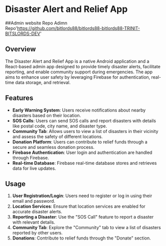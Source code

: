 # Disaster Alert and Relief App

##Admin website Repo
Adimn Repo'https://github.com/bitlords88/bitlords88-bitlords88-TRINIT-BITSLORDS-DEV'

## Overview

The Disaster Alert and Relief App is a native Android application and a React-based admin app designed to provide timely disaster alerts, facilitate reporting, and enable community support during emergencies. The app aims to enhance user safety by leveraging Firebase for authentication, real-time data storage, and retrieval.

## Features

- **Early Warning System**: Users receive notifications about nearby disasters based on their location.
- **SOS Calls**: Users can send SOS calls and report disasters with details like postal code, city name, and disaster type.
- **Community Tab**: Allows users to view a list of disasters in their vicinity and assess the safety of different locations.
- **Donation Platform**: Users can contribute to relief funds through a secure and seamless donation process.
- **Firebase Authentication**: User login and authentication are handled through Firebase.
- **Real-time Database**: Firebase real-time database stores and retrieves data for live updates.



## Usage

1. **User Registration/Login**: Users need to register or log in using their email and password.
2. **Location Services**: Ensure that location services are enabled for accurate disaster alerts.
3. **Reporting a Disaster**: Use the "SOS Call" feature to report a disaster with relevant details.
4. **Community Tab**: Explore the "Community" tab to view a list of disasters reported by other users.
5. **Donations**: Contribute to relief funds through the "Donate" section.


